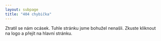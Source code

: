 ```yaml
---
layout: subpage
title: "404 chybička"
---
```


Ztratil se nám ocásek. Tuhle stránku jsme bohužel nenašli. Zkuste kliknout na logo a přejít na hlavní stránku.
